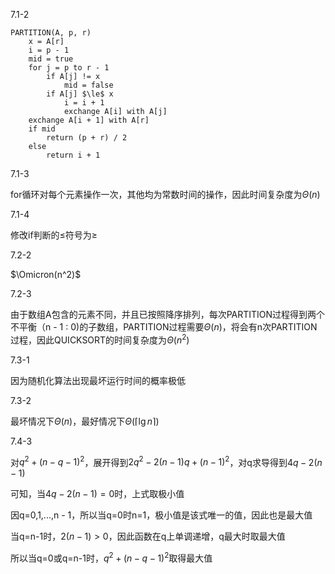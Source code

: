 7.1-2
```
PARTITION(A, p, r)
    x = A[r]
    i = p - 1
    mid = true
    for j = p to r - 1
        if A[j] != x
            mid = false
        if A[j] $\le$ x
            i = i + 1
            exchange A[i] with A[j]
    exchange A[i + 1] with A[r]
    if mid
        return (p + r) / 2
    else
        return i + 1
```

7.1-3

for循环对每个元素操作一次，其他均为常数时间的操作，因此时间复杂度为$\Theta(n)$

7.1-4

修改if判断的$\le$符号为$\ge$

7.2-2

$\Omicron(n^2)$

7.2-3

由于数组A包含的元素不同，并且已按照降序排列，每次PARTITION过程得到两个不平衡（n - 1 : 0)的子数组，PARTITION过程需要$\Theta(n)$，将会有n次PARTITION过程，因此QUICKSORT的时间复杂度为$\Theta(n^2)$

7.3-1

因为随机化算法出现最坏运行时间的概率极低

7.3-2

最坏情况下$\Theta(n)$，最好情况下$\Theta(\lceil\lg n\rceil)$

7.4-3

对$q^2+(n - q - 1)^2$，展开得到$2q^2 - 2(n - 1)q + (n-1)^2$，对q求导得到$4q-2(n-1)$

可知，当$4q-2(n-1) = 0$时，上式取极小值

因q=0,1,...,n - 1，所以当q=0时n=1，极小值是该式唯一的值，因此也是最大值

当q=n-1时，$2(n - 1)>0$，因此函数在q上单调递增，q最大时取最大值

所以当q=0或q=n-1时，$q^2+(n - q - 1)^2$取得最大值